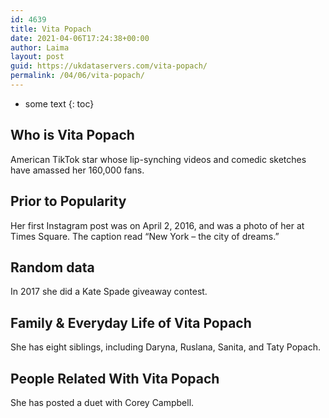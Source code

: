 ```yaml
---
id: 4639
title: Vita Popach
date: 2021-04-06T17:24:38+00:00
author: Laima
layout: post
guid: https://ukdataservers.com/vita-popach/
permalink: /04/06/vita-popach/
---
```


* some text
{: toc}


## Who is Vita Popach
                  
                  
                  
American TikTok star whose lip-synching videos and comedic sketches have amassed her 160,000 fans. 
                  
              
            
              
            
                
                
                
## Prior to Popularity
                  
                  
                  
Her first Instagram post was on April 2, 2016, and was a photo of her at Times Square. The caption read &#8220;New York &#8211; the city of dreams.&#8221;
                  
              
            
              
            
                
                
                
## Random data
                  
                  
                  
In 2017 she did a Kate Spade giveaway contest. 
                  
              
            
              
            
                
                
                
## Family & Everyday Life of Vita Popach
                  
                  
                  
She has eight siblings, including Daryna, Ruslana, Sanita, and Taty Popach. 
                  
              
            
              
            
                
                
                
## People Related With Vita Popach
                  
                  
                  
She has posted a duet with Corey Campbell. 
                  
              
            
              
            
                
              
            
              
              
            
            
              
            
          
          
          